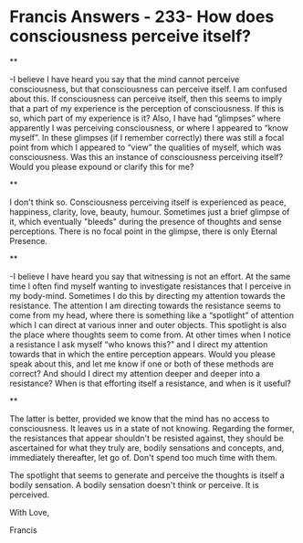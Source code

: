 # Francis Answers - 233- How does consciousness perceive itself?

**&nbsp;

-I believe I have heard you say that the mind cannot perceive consciousness, but that consciousness can perceive itself. I am confused about this. If consciousness can perceive itself, then this seems to imply that a part of my experience is the perception of consciousness. If this is so, which part of my experience is it? Also, I have had &ldquo;glimpses&rdquo; where apparently I was perceiving consciousness, or where I appeared to &ldquo;know myself&rdquo;. In these glimpses (if I remember correctly) there was still a focal point from which I appeared to &ldquo;view&rdquo; the qualities of myself, which was consciousness. Was this an instance of consciousness perceiving itself? Would you please expound or clarify this for me?

**




  





I don't think so. Consciousness perceiving itself is experienced as peace, happiness, clarity, love, beauty, humour. Sometimes just a brief glimpse of it, which eventually &quot;bleeds&quot; during the presence of thoughts and sense perceptions. There is no focal point in the glimpse, there is only Eternal Presence.



**

-I believe I have heard you say that witnessing is not an effort. At the same time I often find myself wanting to investigate resistances that I perceive in my body-mind. Sometimes I do this by directing my attention towards the resistance. The attention I am directing towards the resistance seems to come from my head, where there is something like a &ldquo;spotlight&rdquo; of attention which I can direct at various inner and outer objects. This spotlight is also the place where thoughts seem to come from. At other times when I notice a resistance I ask myself &ldquo;who knows this?&rdquo; and I direct my attention towards that in which the entire perception appears. Would you please speak about this, and let me know if one or both of these methods are correct? And should I direct my attention deeper and deeper into a resistance? When is that efforting itself a resistance, and when is it useful?

**



The latter is better, provided we know that the mind has no access to consciousness. It leaves us in a state of not knowing. Regarding the former, the resistances that appear shouldn't be resisted against, they should be ascertained for what they truly are, bodily sensations and concepts, and, immediately thereafter, let go of. Don't spend too much time with them. 





The spotlight that seems to generate and perceive the thoughts is itself a bodily sensation. A bodily sensation doesn't think or perceive. It is perceived.



  







  





With Love,





Francis









